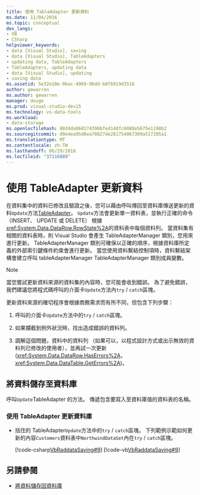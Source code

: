 ```yaml
---
title: 使用 TableAdapter 更新資料
ms.date: 11/04/2016
ms.topic: conceptual
dev_langs:
- VB
- CSharp
helpviewer_keywords:
- data [Visual Studio], saving
- data [Visual Studio], TableAdapters
- updating data, TableAdapters
- TableAdapters, updating data
- data [Visual Studio], updating
- saving data
ms.assetid: 5e32e10e-9bac-4969-9bdd-b8f6919d3516
author: gewarren
ms.author: gewarren
manager: douge
ms.prod: visual-studio-dev15
ms.technology: vs-data-tools
ms.workload:
- data-storage
ms.openlocfilehash: 88d4da868174396bfed148fc6088e5675e1198b2
ms.sourcegitcommit: d9e4ea95d0ea70827de281754067309a517205a1
ms.translationtype: MT
ms.contentlocale: zh-TW
ms.lasthandoff: 06/29/2018
ms.locfileid: "37116889"
---
```

# <a name="update-data-by-using-a-tableadapter"></a>使用 TableAdapter 更新資料

在資料集中的資料已修改且驗證之後，您可以藉由呼叫傳回至資料庫傳送更新的資料`Update`方法[TableAdapter](../data-tools/create-and-configure-tableadapters.md)。 `Update`方法會更新單一資料表，並執行正確的命令 （INSERT、 UPDATE 或 DELETE） 根據<xref:System.Data.DataRow.RowState%2A>的資料表中每個資料列。 當資料集有相關的資料表時，則 Visual Studio 會產生 TableAdapterManager 類別，您用來進行更新。 TableAdapterManager 類別可確保以正確的順序，根據資料庫所定義的外部索引鍵條件約束會進行更新。 當您使用資料繫結控制項時，資料繫結架構會建立呼叫 tableAdapterManager TableAdapterManager 類別成員變數。

> [!NOTE]
> 當您嘗試更新資料來源的資料集的內容時，您可能會收到錯誤。 為了避免錯誤，我們建議您將程式碼呼叫的介面卡`Update`方法內`try` / `catch`區塊。

 更新資料來源的確切程序會根據商務需求而有所不同，但包含下列步驟：

1.  呼叫的介面卡`Update`方法中的`try` / `catch`區塊。

2.  如果攔截到例外狀況時，找出造成錯誤的資料列。

3.  調解這個問題，資料中的資料列 （如果可以，以程式設計方式或出示無效的資料列已修改的使用者），並再試一次更新 (<xref:System.Data.DataRow.HasErrors%2A>， <xref:System.Data.DataTable.GetErrors%2A>)。

## <a name="save-data-to-a-database"></a>將資料儲存至資料庫

呼叫`Update`TableAdapter 的方法。 傳遞包含要寫入至資料庫值的資料表的名稱。

### <a name="to-update-a-database-by-using-a-tableadapter"></a>使用 TableAdapter 更新資料庫

-   括住的 TableAdapter`Update`方法中的`try` / `catch`區塊。 下列範例示範如何更新的內容`Customers`資料表中`NorthwindDataSet`內在`try` / `catch`區塊。

     [!code-csharp[VbRaddataSaving#9](../data-tools/codesnippet/CSharp/update-data-by-using-a-tableadapter_1.cs)]
     [!code-vb[VbRaddataSaving#9](../data-tools/codesnippet/VisualBasic/update-data-by-using-a-tableadapter_1.vb)]

## <a name="see-also"></a>另請參閱

- [將資料儲存回資料庫](../data-tools/save-data-back-to-the-database.md)
